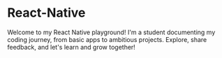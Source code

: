 # React-Native
Welcome to my React Native playground! I'm a student documenting my coding journey, from basic apps to ambitious projects. Explore, share feedback, and let's learn and grow together!
